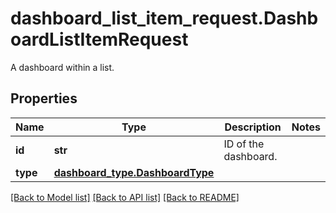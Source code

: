 # dashboard_list_item_request.DashboardListItemRequest

A dashboard within a list.
## Properties
Name | Type | Description | Notes
------------ | ------------- | ------------- | -------------
**id** | **str** | ID of the dashboard. | 
**type** | [**dashboard_type.DashboardType**](DashboardType.md) |  | 

[[Back to Model list]](../README.md#documentation-for-models) [[Back to API list]](../README.md#documentation-for-api-endpoints) [[Back to README]](../README.md)


